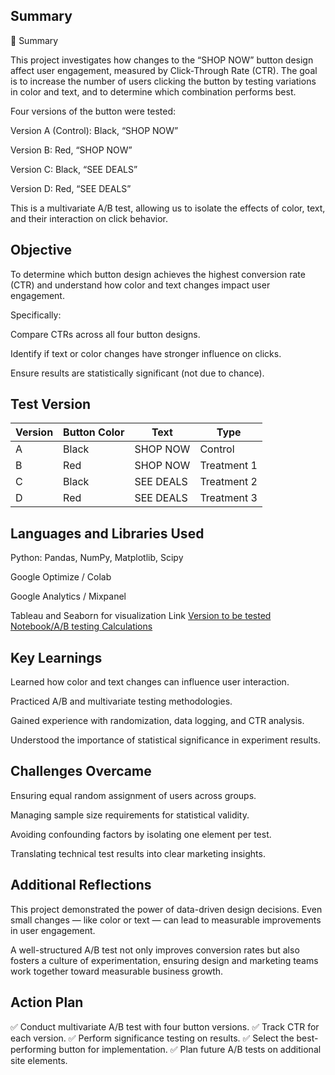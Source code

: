 ## Summary
🧾 Summary

This project investigates how changes to the “SHOP NOW” button design affect user engagement, measured by Click-Through Rate (CTR).
The goal is to increase the number of users clicking the button by testing variations in color and text, and to determine which combination performs best.

Four versions of the button were tested:

Version A (Control): Black, “SHOP NOW”

Version B: Red, “SHOP NOW”

Version C: Black, “SEE DEALS”

Version D: Red, “SEE DEALS”

This is a multivariate A/B test, allowing us to isolate the effects of color, text, and their interaction on click behavior.
## Objective

To determine which button design achieves the highest conversion rate (CTR) and understand how color and text changes impact user engagement.

Specifically:

Compare CTRs across all four button designs.

Identify if text or color changes have stronger influence on clicks.

Ensure results are statistically significant (not due to chance).
## Test Version
| Version | Button Color     | Text         | Type        |
| ------- | ------------ | --------- | ----------- |
| A       | Black        | SHOP NOW     | Control     |
| B       | Red          | SHOP NOW    | Treatment 1 |
| C       | Black        | SEE DEALS | Treatment 2 |
| D       | Red          | SEE DEALS | Treatment 3 |

## Languages and Libraries Used
Python: Pandas, NumPy, Matplotlib, Scipy

Google Optimize / Colab

Google Analytics / Mixpanel

Tableau and Seaborn for visualization
Link [Version to be tested](https://docs.google.com/presentation/d/1o7IVqCHncEDNNdTXymbj13d_NCGw7e4pyu3UKa-bp5A/edit?slide=id.g384af54f1b3_0_1244#slide=id.g384af54f1b3_0_1244 "Version to be tested")
[Notebook/A/B testing Calculations](https://colab.research.google.com/drive/1qpZDLpxBm1sitLoAFfFk_xgmUICiguwv?usp=sharing "Notebook/A/B testing Calculations")
## Key Learnings
Learned how color and text changes can influence user interaction.

Practiced A/B and multivariate testing methodologies.

Gained experience with randomization, data logging, and CTR analysis.

Understood the importance of statistical significance in experiment results.
## Challenges Overcame
Ensuring equal random assignment of users across groups.

Managing sample size requirements for statistical validity.

Avoiding confounding factors by isolating one element per test.

Translating technical test results into clear marketing insights.
## Additional Reflections
This project demonstrated the power of data-driven design decisions.
Even small changes — like color or text — can lead to measurable improvements in user engagement.

A well-structured A/B test not only improves conversion rates but also fosters a culture of experimentation, ensuring design and marketing teams work together toward measurable business growth.

## Action Plan

✅ Conduct multivariate A/B test with four button versions.
✅ Track CTR for each version.
✅ Perform significance testing on results.
✅ Select the best-performing button for implementation.
✅ Plan future A/B tests on additional site elements.
